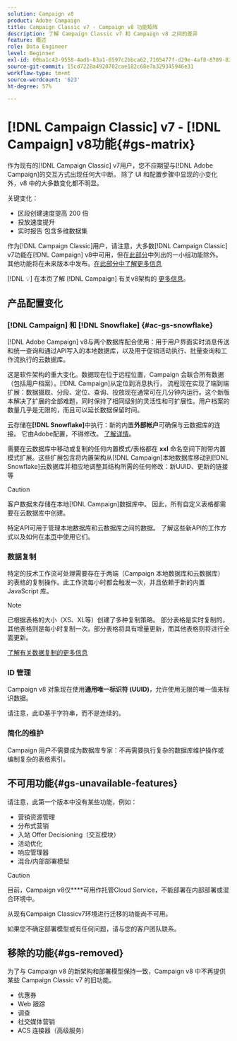 ```yaml
---
solution: Campaign v8
product: Adobe Campaign
title: Campaign Classic v7 - Campaign v8 功能矩阵
description: 了解 Campaign Classic v7 和 Campaign v8 之间的差异
feature: 概述
role: Data Engineer
level: Beginner
exl-id: 00ba1c43-9558-4adb-83a1-6597c2bbca62,7105477f-d29e-4af8-8789-82b4459761b0
source-git-commit: 15cd7228a4920702cae182c68e7a329345946e31
workflow-type: tm+mt
source-wordcount: '623'
ht-degree: 57%

---
```


# [!DNL Campaign Classic] v7 -  [!DNL Campaign] v8功能{#gs-matrix}

作为现有的[!DNL Campaign Classic] v7用户，您不应期望与[!DNL Adobe Campaign]的交互方式出现任何大中断。 除了 UI 和配置步骤中显现的小变化外，v8 中的大多数变化都不明显。

关键变化：

* 区段创建速度提高 200 倍
* 投放速度提升
* 实时报告 包含多维数据集

作为[!DNL Campaign Classic]用户，请注意，大多数[!DNL Campaign Classic] v7功能在[!DNL Campaign] v8中可用，但在[此部分](#gs-removed)中列出的一小组功能除外。 其他功能将在未来版本中发布。[在此部分中了解更多信息](#gs-unavailable-features)

[!DNL :bulb:] 在本页了解 [!DNL Campaign] 有关v8架构的 [更多信息](../dev/architecture.md)。

## 产品配置变化

### [!DNL Campaign] 和  [!DNL Snowflake] {#ac-gs-snowflake}

[!DNL Adobe Campaign] v8与两个数据库配合使用：用于用户界面实时消息传送和统一查询和通过API写入的本地数据库，以及用于促销活动执行、批量查询和工作流执行的云数据库。

这是软件架构的重大变化。数据现在位于远程位置，Campaign 会联合所有数据（包括用户档案）。[!DNL Campaign]从定位到消息执行， 流程现在实现了端到端扩展：数据摄取、分段、定位、查询、投放现在通常可在几分钟内运行。这个新版本解决了扩展的全部难题，同时保持了相同级别的灵活性和可扩展性。用户档案的数量几乎是无限的，而且可以延长数据保留时间。

云存储在&#x200B;**[!DNL Snowflake]**&#x200B;中执行：新的内置&#x200B;**外部帐户**&#x200B;可确保与云数据库的连接。 它由Adobe配置，不得修改。 [了解详情](../config/external-accounts.md)。

需要在云数据库中移动或复制的任何内置模式/表格都在 **xxl** 命名空间下附带内置模式扩展。这些扩展包含将内置架构从[!DNL Campaign]本地数据库移动到[!DNL Snowflake]云数据库并相应地调整其结构所需的任何修改：新UUID、更新的链接等

>[!CAUTION]
>
> 客户数据未存储在本地[!DNL Campaign]数据库中。 因此，所有自定义表格都需要在云数据库中创建。


特定API可用于管理本地数据库和云数据库之间的数据。 了解这些新API的工作方式以及如何在[本页](../dev/new-apis.md)中使用它们。

### 数据复制

特定的技术工作流可处理需要存在于两端（Campaign 本地数据库和云数据库）的表格的复制操作。此工作流每小时都会触发一次，并且依赖于新的内置 JavaScript 库。

>[!NOTE]
>
> 已根据表格的大小（XS、XL等）创建了多种复制策略。
> 部分表格是实时复制的，其他表格则是每小时复制一次。部分表格将具有增量更新，而其他表格则将进行全面更新。


[了解有关数据复制的更多信息](../config/replication.md)

### ID 管理

Campaign v8 对象现在使用&#x200B;**通用唯一标识符 (UUID)**，允许使用无限的唯一值来标识数据。

请注意，此ID基于字符串，而不是连续的。

### 简化的维护

Campaign 用户不需要成为数据库专家：不再需要执行复杂的数据库维护操作或编制复杂的表格索引。

## 不可用功能{#gs-unavailable-features}

请注意，此第一个版本中没有某些功能，例如：

* 营销资源管理
* 分布式营销
* 入站 Offer Decisioning（交互模块）
* 活动优化
* 响应管理器
* 混合/内部部署模型

>[!CAUTION]
>
>目前，Campaign v8仅&#x200B;****&#x200B;可用作托管Cloud Service，不能部署在内部部署或混合环境中。
>
>从现有Campaign Classicv7环境进行迁移的功能尚不可用。
>
>如果您不确定部署模型或有任何问题，请与您的客户团队联系。

## 移除的功能{#gs-removed}

为了与 Campaign v8 的新架构和部署模型保持一致，Campaign v8 中不再提供某些 Campaign Classic v7 的旧功能。

* 优惠券
* Web 跟踪
* 调查
* 社交媒体营销
* ACS 连接器（高级服务）

